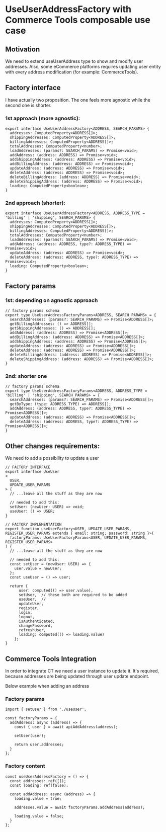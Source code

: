 # UseUserAddressFactory with Commerce Tools composable use case

## Motivation

We need to extend useUserAddress type to show and modify user addresses.
Also, some eCommerce platforms requires updating user entity with every address modification (for example: CommerceTools).

## Factory interface
I have actually two proposition. The one feels more agnostic while the second one is shorter.

### 1st approach (more agnostic):
```TS
export interface UseUserAddressFactory<ADDRESS, SEARCH_PARAMS> {
  addresses: ComputedProperty<ADDRESS[]>;
  shippingAddresses: ComputedProperty<ADDRESS[]>;
  billingAddresses: ComputedProperty<ADDRESS[]>;
  totalAddresses: ComputedProperty<number>;
  loadAddresses: (params?: SEARCH_PARAMS) => Promise<void>;
  addAddress: (address: ADDRESS) => Promise<void>;
  addShippingAddress: (address: ADDRESS) => Promise<void>;
  addBillingAddress: (address: ADDRESS) => Promise<void>;
  updateAddress: (address: ADDRESS) => Promise<void>;
  deleteAddress: (address: ADDRESS) => Promise<void>;
  deleteBillingAddress: (address: ADDRESS) => Promise<void>;
  deleteShippingAddress: (address: ADDRESS) => Promise<void>;
  loading: ComputedProperty<boolean>;
}
```

### 2nd approach (shorter):
```TS
export interface UseUserAddressFactory<ADDRESS, ADDRESS_TYPE = 'billing' | 'shipping', SEARCH_PARAMS> {
  addresses: ComputedProperty<ADDRESS[]>;
  shippingAddresses: ComputedProperty<ADDRESS[]>;
  billingAddresses: ComputedProperty<ADDRESS[]>;
  totalAddresses: ComputedProperty<number>;
  loadAddresses: (params?: SEARCH_PARAMS) => Promise<void>;
  addAddress: (address: ADDRESS, type?: ADDRESS_TYPE) => Promise<void>;
  updateAddress: (address: ADDRESS) => Promise<void>;
  deleteAddress: (address: ADDRESS, type?: ADDRESS_TYPE) => Promise<void>;
  loading: ComputedProperty<boolean>;
}
```

## Factory params

### 1st: depending on agnostic approach
```TS
// factory params schema
export type UseUserAddressFactoryParams<ADDRESS, SEARCH_PARAMS> = {
  searchAddresses: (params?: SEARCH_PARAMS) => Promise<ADDRESS[]>;
  getBillingAddresses: () => ADDRESS[];
  getShippingAddresses: () => ADDRESS[];
  addAddress: (address: ADDRESS) => Promise<ADDRESS[]>;
  addBillingAddress: (address: ADDRESS) => Promise<ADDRESS[]>;
  addShippingAddress: (address: ADDRESS) => Promise<ADDRESS[]>;
  updateAddress: (address: ADDRESS) => Promise<ADDRESS[]>;
  deleteAddress: (address: ADDRESS) => Promise<ADDRESS[]>;
  deleteBillingAddress: (address: ADDRESS) => Promise<ADDRESS[]>;
  deleteShippingAddress: (address: ADDRESS) => Promise<ADDRESS[]>;
}
```

### 2nd: shorter one
```TS
// factory params schema
export type UseUserAddressFactoryParams<ADDRESS, ADDRESS_TYPE = 'billing' | 'shipping', SEARCH_PARAMS> = {
  searchAddresses: (params?: SEARCH_PARAMS) => Promise<ADDRESS[]>;
  getByType: (type: ADDRESS_TYPE) => ADDRESS[];
  addAddress: (address: ADDRESS, type?: ADDRESS_TYPE) => Promise<ADDRESS[]>;
  updateAddress: (address: ADDRESS) => Promise<ADDRESS[]>;
  deleteAddress: (address: ADDRESS, type?: ADDRESS_TYPE) => Promise<ADDRESS[]>;
}
```

##  Other changes requirements:
We need to add a possibility to update a user
```TS
// FACTORY INTERFACE
export interface UseUser
<
  USER,
  UPDATE_USER_PARAMS
> {
  // ...leave all the stuff as they are now

  // needed to add this:
  setUser: (newUser: USER) => void;
  useUser: () => USER;
}
```

```TS
// FACTORY IMPLEMENTATION
export function useUserFactory<USER, UPDATE_USER_PARAMS, REGISTER_USER_PARAMS extends { email: string; password: string }>(
  factoryParams: UseUserFactoryParams<USER, UPDATE_USER_PARAMS, REGISTER_USER_PARAMS>
) {
  // ...leave all the stuff as they are now

  // needed to add this:
  const setUser = (newUser: USER) => {
    user.value = newUser;
  };
  const useUser = () => user;

  return {
      user: computed(() => user.value),
      setUser,  // these both are required to be added
      useUser,  //
      updateUser,
      register,
      login,
      logout,
      isAuthenticated,
      changePassword,
      refreshUser,
      loading: computed(() => loading.value)
    };
}
```

## Commerce Tools Integration
In order to integrate CT we need a user instance to update it. It's required, because addresses are being updated through user update endpoint.

Below example when adding an address

### Factory params
```TS
import { setUser } from './useUser';

const factoryParams = {
  addAddress: async (address) => {
    const { user } = await apiAddAddress(address);

    setUser(user);

    return user.addresses;
  }
};
```

### Factory content
```TS
const useUserAddressFactory = () => {
  const addresses: ref([]);
  const loading: ref(false);

  const addAddress: async (address) => {
    loading.value = true;

    addresses.value = await factoryParams.addAddress(address);

    loading.value = false;
  }
};
```
